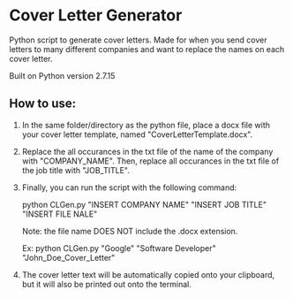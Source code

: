 # Cover Letter Generator

Python script to generate cover letters. Made for when you send cover letters to many different companies and want to replace the names on each cover letter.

Built on Python version 2.7.15

## How to use:

1. In the same folder/directory as the python file, place a docx file with your cover letter template, named "CoverLetterTemplate.docx".

2. Replace the all occurances in the txt file of the name of the company with "COMPANY_NAME". Then, replace all occurances in the txt file of the job title with "JOB_TITLE".

3. Finally, you can run the script with the following command:
      
    python CLGen.py "INSERT COMPANY NAME" "INSERT JOB TITLE" "INSERT FILE NALE"

    Note: the file name DOES NOT include the .docx extension.

    Ex: python CLGen.py "Google" "Software Developer" "John_Doe_Cover_Letter"

4. The cover letter text will be automatically copied onto your clipboard, but it will also be printed out onto the terminal.

